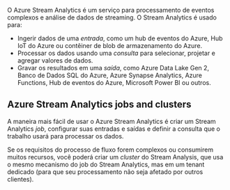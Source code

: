 O Azure Stream Analytics é um serviço para processamento de eventos complexos e análise de dados de streaming. O Stream Analytics é usado para: 

- Ingerir dados de uma _entrada_, como um hub de eventos do Azure, Hub IoT do Azure ou contêiner de blob de armazenamento do Azure.
- Processar os dados usando uma _consulta_ para selecionar, projetar e agregar valores de dados.
- Gravar os resultados em uma _saída_, como Azure Data Lake Gen 2, Banco de Dados SQL do Azure, Azure Synapse Analytics, Azure Functions, Hub de eventos do Azure, Microsoft Power BI ou outros.

## Azure Stream Analytics jobs and clusters

A maneira mais fácil de usar o Azure Stream Analytics é criar um Stream Analytics _job_, configurar suas entradas e saídas e definir a consulta que o trabalho usará para processar os dados. 

Se os requisitos do processo de fluxo forem complexos ou consumirem muitos recursos, você poderá criar um _cluster_ do Stream Analysis, que usa o mesmo mecanismo do job do Stream Analytics, mas em um tenant dedicado (para que seu processamento não seja afetado por outros clientes).

